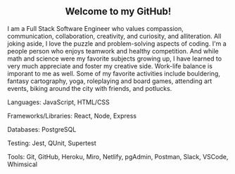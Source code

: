 <div>
    <h2 align="center"> Welcome to my GitHub! </h2>
</div>
  
<p>
I am a Full Stack Software Engineer who values compassion, communication, collaboration, creativity, and curiosity, and alliteration. All joking aside, I love the puzzle and problem-solving aspects of coding. I'm a people person who enjoys teamwork and healthy competition. And while math and science were my favorite subjects growing up, I have learned to very much appreciate and foster my creative side. Work-life balance is imporant to me as well. Some of my favorite activities include bouldering, fantasy cartography, yoga, roleplaying and board games, attending art events, biking around the city with friends, and potlucks.
</p>

<div>
    <p>Languages: JavaScript, HTML/CSS</p>
    <p>Frameworks/Libraries: React, Node, Express</p>
    <p>Databases: PostgreSQL</p>
    <p>Testing: Jest, QUnit, Supertest</p>
    <p>Tools: Git, GitHub, Heroku, Miro, Netlify, pgAdmin, Postman, Slack, VSCode, Whimsical</p>
</div>

<!--
**franco-ortega/franco-ortega** is a ✨ _special_ ✨ repository because its `README.md` (this file) appears on your GitHub profile.

Here are some ideas to get you started:

- 🔭 I’m currently working on ...
- 🌱 I’m currently learning ...
- 👯 I’m looking to collaborate on ...
- 🤔 I’m looking for help with ...
- 💬 Ask me about ...
- 📫 How to reach me: ...
- 😄 Pronouns: ...
- ⚡ Fun fact: ...
-->
